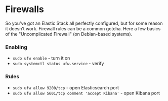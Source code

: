 # Firewalls

So you’ve got an Elastic Stack all perfectly configured, but for some reason it doesn’t work. Firewall 
rules can be a common gotcha. Here a few basics of the "Uncomplicated Firewall" (on Debian-based systems).  

### Enabling

- `sudo ufw enable` - turn it on
- `sudo systemctl status ufw.service` - verify


### Rules

- `sudo ufw allow 9200/tcp` - open Elasticsearch port
- `sudo ufw allow 5601/tcp comment 'accept Kibana'` - open Kibana port




<!-- RHEL
- ex: `firewall-cmd --permanent --add-port=<port>/<tcp|udp>`
- ex: `firewall-cmd --reload` -->
